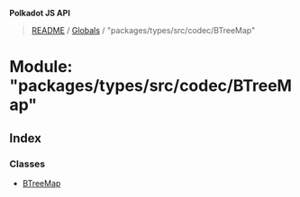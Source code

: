 **Polkadot JS API**

> [README](../README.md) / [Globals](../globals.md) / "packages/types/src/codec/BTreeMap"

# Module: "packages/types/src/codec/BTreeMap"

## Index

### Classes

* [BTreeMap](../classes/_packages_types_src_codec_btreemap_.btreemap.md)
